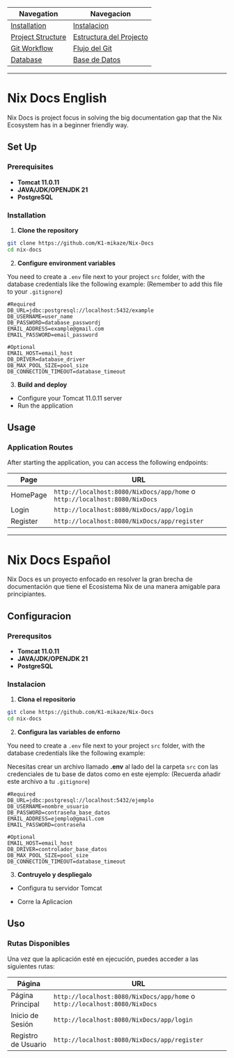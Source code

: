 

| Navegation   | Navegacion |
| ------------- | ------------- |
| [Installation](#Set-Up) | [Instalacion](#Configuracion) | 
| [Project Structure  ](./docs/project-structure.md) | [Estructura del Projecto](./docs/project-structure.md) |
| [Git Workflow](./docs/git-workflow.md) | [Flujo del Git](./docs/git-workflow.md) |
| [Database](./docs/database.md) | [Base de Datos](./docs/database.md)  |


---- 
# Nix Docs English

Nix Docs is project focus in solving the big documentation gap that the Nix Ecosystem has in a beginner friendly way.

## Set Up 
### Prerequisites

- **Tomcat 11.0.11** 
- **JAVA/JDK/OPENJDK 21** 
- **PostgreSQL**  

### Installation 

1. **Clone the repository** 
```bash
git clone https://github.com/K1-mikaze/Nix-Docs
cd nix-docs
```

2. **Configure environment variables** 

You need to create a `.env` file next to your project `src` folder, with the database credentials like the following example: (Remember to add this file to your `.gitignore`)

```.env
#Required
DB_URL=jdbc:postgresql://localhost:5432/example
DB_USERNAME=user_name
DB_PASSWORD=database_passwordj
EMAIL_ADDRESS=example@gmail.com
EMAIL_PASSWORD=email_password

#Optional
EMAIL_HOST=email_host
DB_DRIVER=database_driver
DB_MAX_POOL_SIZE=pool_size
DB_CONNECTION_TIMEOUT=database_timeout
```

3. **Build and deploy** 

- Configure your Tomcat 11.0.11 server
- Run the application


## Usage

### Application Routes

After starting the application, you can access the following endpoints:

| Page | URL |
|--------|-----
| HomePage | `http://localhost:8080/NixDocs/app/home` o `http://localhost:8080/NixDocs`  |
| Login | `http://localhost:8080/NixDocs/app/login` |
| Register | `http://localhost:8080/NixDocs/app/register` |

---

# Nix Docs Español

Nix Docs es un proyecto enfocado en resolver la gran brecha de documentación que tiene el Ecosistema Nix de una manera amigable para principiantes.

## Configuracion 

### Prerequsitos

- **Tomcat 11.0.11** 
- **JAVA/JDK/OPENJDK 21** 
- **PostgreSQL**  

### Instalacion 

1. **Clona el repositorio** 
```bash
git clone https://github.com/K1-mikaze/Nix-Docs
cd nix-docs
```

2. **Configura las variables de enforno** 

You need to create a `.env` file next to your project `src` folder, with the database credentials like the following example:

Necesitas crear un archivo llamado **.env**  al lado del la carpeta `src` con las credenciales de tu base de datos como en este ejemplo: (Recuerda añadir este archivo a tu `.gitignore`) 

```.env
#Required
DB_URL=jdbc:postgresql://localhost:5432/ejemplo
DB_USERNAME=nombre_usuario
DB_PASSWORD=contraseña_base_datos
EMAIL_ADDRESS=ejemplo@gmail.com
EMAIL_PASSWORD=contraseña

#Optional
EMAIL_HOST=email_host
DB_DRIVER=controlador_base_datos
DB_MAX_POOL_SIZE=pool_size
DB_CONNECTION_TIMEOUT=database_timeout
```

3. **Contruyelo y despliegalo** 

- Configura tu servidor Tomcat 

- Corre la Aplicacion

## Uso

### Rutas Disponibles

Una vez que la aplicación esté en ejecución, puedes acceder a las siguientes rutas:

| Página | URL |
|--------|-----
| Página Principal | `http://localhost:8080/NixDocs/app/home` o `http://localhost:8080/NixDocs`  |
| Inicio de Sesión | `http://localhost:8080/NixDocs/app/login` |
| Registro de Usuario | `http://localhost:8080/NixDocs/app/register` |


